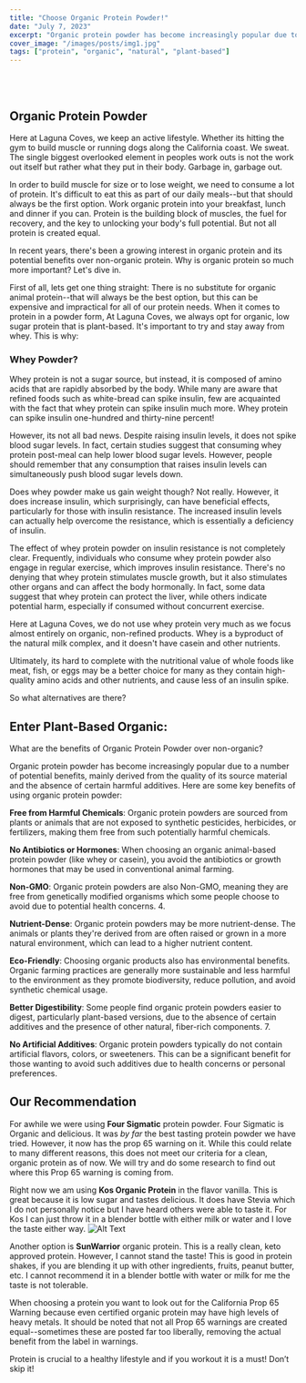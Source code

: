 ```yaml
---
title: "Choose Organic Protein Powder!"
date: "July 7, 2023"
excerpt: "Organic protein powder has become increasingly popular due to..."
cover_image: "/images/posts/img1.jpg"
tags: ["protein", "organic", "natural", "plant-based"]
---
```


<br/>
<br/>
<h2> Organic Protein Powder </h2>

Here at Laguna Coves, we keep an active lifestyle. Whether its hitting the gym to build muscle or running dogs along the California coast. We sweat. The single biggest overlooked element in peoples work outs is not the work out itself but rather what they put in their body. Garbage in, garbage out.

In order to build muscle for size or to lose weight, we need to consume a lot of protein. It's difficult to eat this as part of our daily meals--but that should always be the first option. Work organic protein into your breakfast, lunch and dinner if you can. Protein is the building block of muscles, the fuel for recovery, and the key to unlocking your body's full potential. But not all protein is created equal.

In recent years, there's been a growing interest in organic protein and its potential benefits over non-organic protein. Why is organic protein so much more important? Let's dive in.

First of all, lets get one thing straight: There is no substitute for organic animal protein--that will always be the best option, but this can be expensive and impractical for all of our protein needs. When it comes to protein in a powder form, At Laguna Coves, we always opt for organic, low sugar protein that is plant-based. It's important to try and stay away from whey. This is why:

<h3> Whey Powder?</h3>

Whey protein is not a sugar source, but instead, it is composed of amino acids that are rapidly absorbed by the body. While many are aware that refined foods such as white-bread can spike insulin, few are acquainted with the fact that whey protein can spike insulin much more. Whey protein can spike insulin one-hundred and thirty-nine percent!

However, its not all bad news. Despite raising insulin levels, it does not spike blood sugar levels. In fact, certain studies suggest that consuming whey protein post-meal can help lower blood sugar levels. However, people should remember that any consumption that raises insulin levels can simultaneously push blood sugar levels down.

Does whey powder make us gain weight though? Not really. However, it does increase insulin, which surprisingly, can have beneficial effects, particularly for those with insulin resistance. The increased insulin levels can actually help overcome the resistance, which is essentially a deficiency of insulin.

The effect of whey protein powder on insulin resistance is not completely clear. Frequently, individuals who consume whey protein powder also engage in regular exercise, which improves insulin resistance. There's no denying that whey protein stimulates muscle growth, but it also stimulates other organs and can affect the body hormonally. In fact, some data suggest that whey protein can protect the liver, while others indicate potential harm, especially if consumed without concurrent exercise.

Here at Laguna Coves, we do not use whey protein very much as we focus almost entirely on organic, non-refined products. Whey is a byproduct of the natural milk complex, and it doesn't have casein and other nutrients.

Ultimately, its hard to complete with the nutritional value of whole foods like meat, fish, or eggs may be a better choice for many as they contain high-quality amino acids and other nutrients, and cause less of an insulin spike.

So what alternatives are there?

## Enter Plant-Based Organic:

What are the benefits of Organic Protein Powder over non-organic?

Organic protein powder has become increasingly popular due to a number of potential benefits, mainly derived from the quality of its source material and the absence of certain harmful additives. Here are some key benefits of using organic protein powder:

**Free from Harmful Chemicals**: Organic protein powders are sourced from plants or animals that are not exposed to synthetic pesticides, herbicides, or fertilizers, making them free from such potentially harmful chemicals.

**No Antibiotics or Hormones**: When choosing an organic animal-based protein powder (like whey or casein), you avoid the antibiotics or growth hormones that may be used in conventional animal farming.

**Non-GMO**: Organic protein powders are also Non-GMO, meaning they are free from genetically modified organisms which some people choose to avoid due to potential health concerns. 4.

**Nutrient-Dense**: Organic protein powders may be more nutrient-dense. The animals or plants they're derived from are often raised or grown in a more natural environment, which can lead to a higher nutrient content.

**Eco-Friendly**: Choosing organic products also has environmental benefits. Organic farming practices are generally more sustainable and less harmful to the environment as they promote biodiversity, reduce pollution, and avoid synthetic chemical usage.

**Better Digestibility**: Some people find organic protein powders easier to digest, particularly plant-based versions, due to the absence of certain additives and the presence of other natural, fiber-rich components. 7.

**No Artificial Additives**: Organic protein powders typically do not contain artificial flavors, colors, or sweeteners. This can be a significant benefit for those wanting to avoid such additives due to health concerns or personal preferences.

<h2> Our Recommendation </h2>

For awhile we were using **Four Sigmatic** protein powder. Four Sigmatic is Organic and delicious. It was _by far_ the best tasting protein powder we have tried. However, it now has the prop 65 warning on it. While this could relate to many different reasons, this does not meet our criteria for a clean, organic protein as of now. We will try and do some research to find out where this Prop 65 warning is coming from.

Right now we am using **Kos Organic Protein** in the flavor vanilla. This is great because it is low sugar and tastes delicious. It does have Stevia which I do not personally notice but I have heard others were able to taste it. For Kos I can just throw it in a blender bottle with either milk or water and I love the taste either way.
![Alt Text](/inline/kos.jpg)

Another option is **SunWarrior** organic protein. This is a really clean, keto approved protein. However, I cannot stand the taste! This is good in protein shakes, if you are blending it up with other ingredients, fruits, peanut butter, etc. I cannot recommend it in a blender bottle with water or milk for me the taste is not tolerable.

When choosing a protein you want to look out for the California Prop 65 Warning because even certified organic protein may have high levels of heavy metals. It should be noted that not all Prop 65 warnings are created equal--sometimes these are posted far too liberally, removing the actual benefit from the label in warnings.

Protein is crucial to a healthy lifestyle and if you workout it is a must! Don’t skip it!
